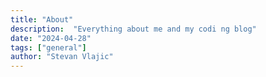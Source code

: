 ```yaml
---
title: "About"
description:  "Everything about me and my codi ng blog"
date: "2024-04-28"
tags: ["general"]
author: "Stevan Vlajic"
---
```



